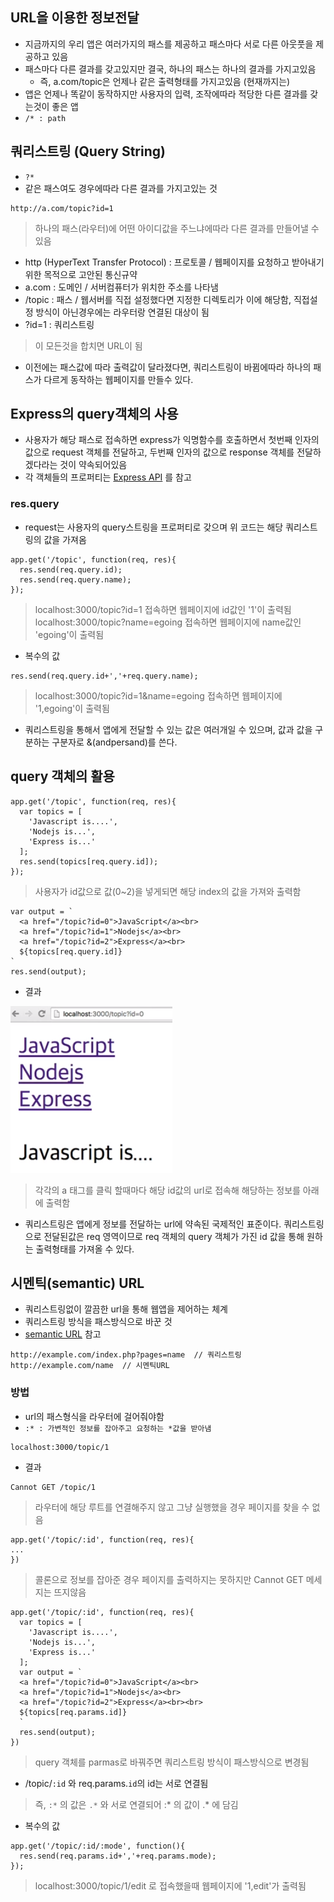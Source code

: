 ## URL을 이용한 정보전달
- 지금까지의 우리 앱은 여러가지의 패스를 제공하고 패스마다 서로 다른 아웃풋을 제공하고 있음
- 패스마다 다른 결과를 갖고있지만 결국, 하나의 패스는 하나의 결과를 가지고있음
  - 즉, a.com/topic은 언제나 같은 출력형태를 가지고있음 (현재까지는)
- 앱은 언제나 똑같이 동작하지만 사용자의 입력, 조작에따라 적당한 다른 결과를 갖는것이 좋은 앱
- `/* : path`


## 쿼리스트링 (Query String)
- `?*`
- 같은 패스여도 경우에따라 다른 결과를 가지고있는 것
```
http://a.com/topic?id=1
```
> 하나의 패스(라우터)에 어떤 아이디값을 주느냐에따라 다른 결과를 만들어낼 수 있음

- http (HyperText Transfer Protocol) : 프로토콜 \/ 웹페이지를 요청하고 받아내기위한 목적으로 고안된 통신규약
- a.com : 도메인 \/ 서버컴퓨터가 위치한 주소를 나타냄
- /topic : 패스 \/ 웹서버를 직접 설정했다면 지정한 디렉토리가 이에 해당함, 직접설정 방식이 아닌경우에는 라우터랑 연결된 대상이 됨
- ?id=1 : 쿼리스트링
> 이 모든것을 합치면 URL이 됨

- 이전에는 패스값에 따라 출력값이 달라졌다면, 쿼리스트링이 바뀜에따라 하나의 패스가 다르게 동작하는 웹페이지를 만들수 있다.


## Express의 query객체의 사용
- 사용자가 해당 패스로 접속하면 express가 익명함수를 호출하면서 첫번째 인자의 값으로 request 객체를 전달하고, 두번째 인자의 값으로 response 객체를 전달하겠다라는 것이 약속되어있음
- 각 객체들의 프로퍼티는 [Express API](http://expressjs.com/ko/4x/api.html) 를 참고

### res.query
- request는 사용자의 query스트링을 프로퍼티로 갖으며 위 코드는 해당 쿼리스트링의 값을 가져옴
```
app.get('/topic', function(req, res){
  res.send(req.query.id);
  res.send(req.query.name);
});
```
> localhost:3000/topic?id=1 접속하면 웹페이지에 id값인 '1'이 출력됨<br/>localhost:3000/topic?name=egoing 접속하면 웹페이지에 name값인 'egoing'이 출력됨

- 복수의 값
```
res.send(req.query.id+','+req.query.name);
```
> localhost:3000/topic?id=1&name=egoing 접속하면 웹페이지에 '1,egoing'이 출력됨
- 쿼리스트링을 통해서 앱에게 전달할 수 있는 값은 여러개일 수 있으며, 값과 값을 구분하는 구분자로 &(andpersand)를 쓴다.


## query 객체의 활용
```
app.get('/topic', function(req, res){
  var topics = [
    'Javascript is....',
    'Nodejs is...',
    'Express is...'
  ];
  res.send(topics[req.query.id]);
});
```
> 사용자가 id값으로 값(0~2)을 넣게되면 해당 index의 값을 가져와 출력함
```
var output = `
  <a href="/topic?id=0">JavaScript</a><br>
  <a href="/topic?id=1">Nodejs</a><br>
  <a href="/topic?id=2">Express</a><br>
  ${topics[req.query.id]}
`
res.send(output);
```
- 결과

![output](img/node17.png)
> 각각의 a 태그를 클릭 할때마다 해당 id값의 url로 접속해 해당하는 정보를 아래에 출력함

- 쿼리스트링은 앱에게 정보를 전달하는 url에 약속된 국제적인 표준이다. 쿼리스트링으로 전달된값은 req 영역이므로 req 객체의 query 객체가 가진 id 값을 통해 원하는 출력형태를 가져올 수 있다.


## 시멘틱(semantic) URL
- 쿼리스트링없이 깔끔한 url을 통해 웹앱을 제어하는 체계
- 쿼리스트링 방식을 패스방식으로 바꾼 것
- [semantic URL](https://en.wikipedia.org/wiki/Clean_URL) 참고
```
http://example.com/index.php?pages=name  // 쿼리스트링
http://example.com/name  // 시멘틱URL
```
### 방법
- url의 패스형식을 라우터에 걸어줘야함
- `:* : 가변적인 정보를 잡아주고 요청하는 *값을 받아냄`
```
localhost:3000/topic/1
```
- 결과
```
Cannot GET /topic/1
```
> 라우터에 해당 루트를 연결해주지 않고 그냥 실행했을 경우 페이지를 찾을 수 없음
```
app.get('/topic/:id', function(req, res){
...
})
```
> 콜론으로 정보를 잡아준 경우 페이지를 출력하지는 못하지만 Cannot GET 메세지는 뜨지않음
```
app.get('/topic/:id', function(req, res){
  var topics = [
    'Javascript is....',
    'Nodejs is...',
    'Express is...'
  ];
  var output = `
  <a href="/topic?id=0">JavaScript</a><br>
  <a href="/topic?id=1">Nodejs</a><br>
  <a href="/topic?id=2">Express</a><br><br>
  ${topics[req.params.id]}
  `
  res.send(output);
})
```
> query 객체를 parmas로 바꿔주면 쿼리스트링 방식이 패스방식으로 변경됨
- /topic/`:id` 와 req.params.`id`의 id는 서로 연결됨
> 즉, `:*` 의 값은 `.*` 와 서로 연결되어 :\* 의 값이 .* 에 담김
- 복수의 값
```
app.get('/topic/:id/:mode', function(){
  res.send(req.params.id+','+req.params.mode);
});
```
> localhost:3000/topic/1/edit 로 접속했을때 웹페이지에 '1,edit'가 출력됨
